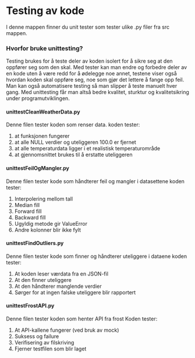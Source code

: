 # Testing av kode 

I denne mappen finner du unit tester som tester ulike .py filer fra src mappen.   

### Hvorfor bruke unittesting?
Testing brukes for å teste deler av koden isolert for å sikre seg at den oppfører seg som den skal. Med tester kan man endre og forbedre deler av en kode uten å være redd for å ødelegge noe annet, testene viser også hvordan koden skal oppføre seg, noe som gjør det lettere å fange opp feil. Man kan også automatisere testing så man slipper å teste manuelt hver gang. Med unittesting får man altså bedre kvalitet, sturktur og kvalitetsikring under programutviklingen.

#### unittestCleanWeatherData.py 
Denne filen tester koden som renser data.
koden tester:
1. at funksjonen fungerer
2. at alle NULL verdier og uteliggeren 100.0 er fjernet
3. at alle temperaturdata ligger i et realistisk temperaturområde
4. at gjennomsnittet brukes til å erstatte uteliggeren

#### unittestFeilOgMangler.py 
Denne filen tester kode som håndterer feil og mangler i datasettene 
koden tester:
1. Interpolering mellom tall
2. Median fill
3. Forward fill
4. Backward fill
5. Ugyldig metode gir ValueError
6. Andre kolonner blir ikke fylt

#### unittestFindOutliers.py 
Denne filen tester kode som finner og håndterer uteliggere i dataene
koden tester:
1. At koden leser værdata fra en JSON-fil   
2. At den finner uteliggere
3. At den håndterer manglende verdier 
4. Sørger for at ingen falske uteliggere blir rapportert

#### unittestFrostAPI.py 
Denne filen tester koden som henter API fra frost 
Koden tester:
1. At API-kallene fungerer (ved bruk av mock)
2. Suksess og failure
3. Verifisering av filskriving 
4. Fjerner testfilen som blir laget 